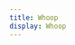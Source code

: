 ```yaml
---
title: Whoop
display: Whoop
---
```

<script src="../js/a-frame/0.5.0/aframe.min.js"></script>
<script src="../js/loaders/PLYLoader.js"></script>
<script src="//cdn.rawgit.com/donmccurdy/aframe-extras/v3.8.3/dist/aframe-extras.min.js"></script>
<script src="../js/a-frame/aframe-animation-component.min.my_v1.js"></script>
<a-scene>
<a-assets>
    <audio id="bg-sound" src="https://andrescuervo.github.io/twentyfourseven/assets/sounds/Crackle%20Vinyl%208.wav" preload="auto"></audio>
</a-assets>
  <a-box color="blue"></a-box>
  <a-entity scale="0.5 0.5 0.5" id="woosh1" ply-model="src: url(https://andrescuervo.github.io/twentyfourseven/assets/models/woosh1.ply);"
  position="-2 0 0" material="color: #77c22b;" sound="src: url(https://andrescuervo.github.io/twentyfourseven/assets/sounds/woosh1.wav); on: mouseenter; poolSize: 5;" animation__whoop="property: width; from: 1; to: 3; dir: alternate; startEvents: mouseenter; dur: 250;">
  </a-entity>
  <a-entity position="-0.5 0 2.336111586982353" material="color: #a5ccaa;" sound="src: url(https://andrescuervo.github.io/twentyfourseven/assets/sounds/woosh2.wav); on: mouseenter; poolSize: 5;" animation__whoop="property: width; from: 1; to: 3; dir: alternate; startEvents: mouseenter; dur: 1000;"
  id="woosh2" ply-model="src: url(https://andrescuervo.github.io/twentyfourseven/assets/models/woosh2.ply);"></a-entity>
  <a-entity position="1 0 -3.2775597948922783" material="color: #269afa;" sound="src: url(https://andrescuervo.github.io/twentyfourseven/assets/sounds/woosh3.wav); on: mouseenter; poolSize: 5;" animation__whoop="property: width; from: 1; to: 3; dir: alternate; startEvents: mouseenter; dur: 300.87416262202896;"
  id="woosh3" ply-model="src: url(https://andrescuervo.github.io/twentyfourseven/assets/models/woosh3.ply);"></a-entity>
  <a-sound src="#bg-sound" autoplay="autoplay" loop="loop"></a-sound>
  <a-entity camera="camera" look-controls="look-controls" wasd-controls="wasd-controls">
    <a-entity cursor="fuse: true; fuseTimeout: 500" position="0 0 -1" geometry="primitive: ring; radiusInner: 0.02; radiusOuter: 0.03" material="color: black; shader: flat"></a-entity>
  </a-entity>
  <a-sky color="#DAD"></a-sky>
</a-scene>
<script src="../js/scenes/day11.js"></script>
